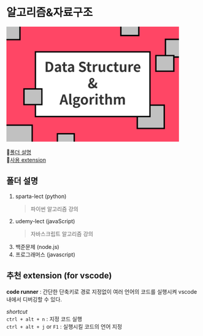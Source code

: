 # **알고리즘&자료구조**

<img src="./자료구조.jpg" width="450px" height="300px" alt="algo"></img><br/>

📌[폴더 설명](#폴더-설명)  
📌[사용 extension](#사용-extension-for-vscode)

## 폴더 설명

1. sparta-lect (python)
   > 파이썬 알고리즘 강의
2. udemy-lect (javaScript)
   > 자바스크립트 알고리즘 강의
3. 백준문제 (node.js)
4. 프로그래머스 (javascript)

## 추천 extension (for vscode)

**code runner** : 간단한 단축키로 경로 지정없이 여러 언어의 코드를 실행시켜 vscode 내에서 디버깅할 수 있다.

_shortcut_  
 `ctrl + alt + n` : 지정 코드 실행  
 `ctrl + alt + j` or `F1` : 실행시킬 코드의 언어 지정
